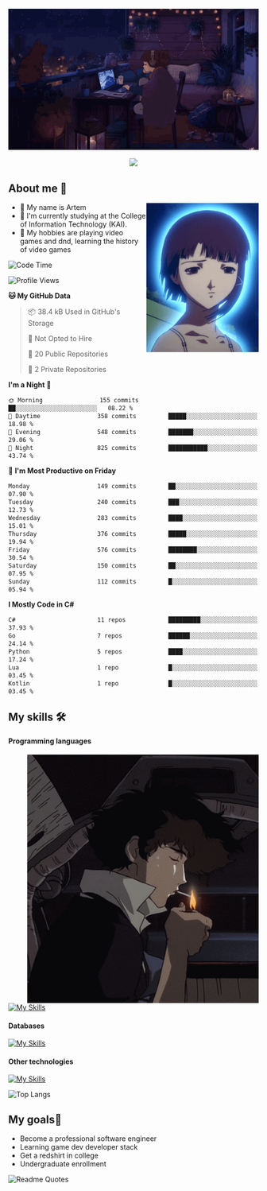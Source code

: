<div align="center">
  <p>
    <img src="assets/lo-fi.gif">
  </p>
  <p>
    <img src="https://readme-typing-svg.herokuapp.com?color=%2336BCF7&lines=Welcome-to-my-profile&center=true&width=380&height=50&duration=4000&pause=1000">
  </p>
</div>

<div>
  <h2>About me 🚀</h2>
   <div align="center">
    <img src="assets/lain2.gif" align="right" height="300px">
  </div>
  <ul>
    <li>👨 My name is Artem</li>
    <li>🌱 I'm currently studying at the College of Information Technology (KAI).</li>
    <li>👾 My hobbies are playing video games and dnd, learning the history of video games </li>
  </ul>
</div>


<!--START_SECTION:waka-->
![Code Time](http://img.shields.io/badge/Code%20Time-238%20hrs%2017%20mins-blue)

![Profile Views](http://img.shields.io/badge/Profile%20Views-1-blue)

**🐱 My GitHub Data** 

> 📦 38.4 kB Used in GitHub's Storage 
 > 
> 🚫 Not Opted to Hire
 > 
> 📜 20 Public Repositories 
 > 
> 🔑 2 Private Repositories 
 > 
**I'm a Night 🦉** 

```text
🌞 Morning                155 commits         ██░░░░░░░░░░░░░░░░░░░░░░░   08.22 % 
🌆 Daytime                358 commits         █████░░░░░░░░░░░░░░░░░░░░   18.98 % 
🌃 Evening                548 commits         ███████░░░░░░░░░░░░░░░░░░   29.06 % 
🌙 Night                  825 commits         ███████████░░░░░░░░░░░░░░   43.74 % 
```
📅 **I'm Most Productive on Friday** 

```text
Monday                   149 commits         ██░░░░░░░░░░░░░░░░░░░░░░░   07.90 % 
Tuesday                  240 commits         ███░░░░░░░░░░░░░░░░░░░░░░   12.73 % 
Wednesday                283 commits         ████░░░░░░░░░░░░░░░░░░░░░   15.01 % 
Thursday                 376 commits         █████░░░░░░░░░░░░░░░░░░░░   19.94 % 
Friday                   576 commits         ████████░░░░░░░░░░░░░░░░░   30.54 % 
Saturday                 150 commits         ██░░░░░░░░░░░░░░░░░░░░░░░   07.95 % 
Sunday                   112 commits         █░░░░░░░░░░░░░░░░░░░░░░░░   05.94 % 
```


**I Mostly Code in C#** 

```text
C#                       11 repos            █████████░░░░░░░░░░░░░░░░   37.93 % 
Go                       7 repos             ██████░░░░░░░░░░░░░░░░░░░   24.14 % 
Python                   5 repos             ████░░░░░░░░░░░░░░░░░░░░░   17.24 % 
Lua                      1 repo              █░░░░░░░░░░░░░░░░░░░░░░░░   03.45 % 
Kotlin                   1 repo              █░░░░░░░░░░░░░░░░░░░░░░░░   03.45 % 
```




<!--END_SECTION:waka-->

## My skills 🛠️
#### Programming languages
<div align="center">
  <img src="assets/bebop_smoke.gif" align="right" height="500px">
</div>


[![My Skills](https://skillicons.dev/icons?i=go,cs,python)](https://skillicons.dev)
#### Databases
[![My Skills](https://skillicons.dev/icons?i=mysql,mongodb,postgres)](https://skillicons.dev)
#### Other technologies
[![My Skills](https://skillicons.dev/icons?i=unity,docker,git,wasm,githubactions,kafka)](https://skillicons.dev)

![Top Langs](https://github-readme-stats.vercel.app/api/top-langs/?username=nifle3&layout=compact&theme=nord)


## My goals🚀
- Become a professional software engineer
- Learning game dev developer stack
- Get a redshirt in college
- Undergraduate enrollment

![Readme Quotes](https://quotes-github-readme.vercel.app/api?type=horizontal&theme=nord) 
